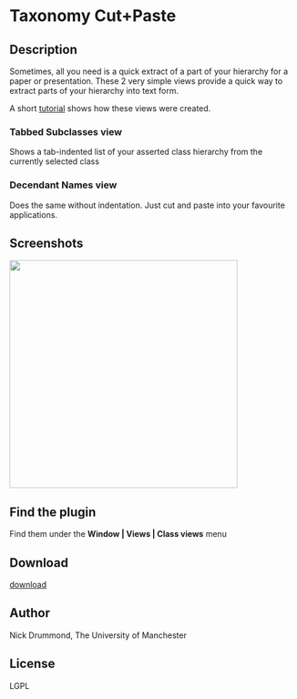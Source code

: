 # Taxonomy Cut+Paste #

## Description ##
Sometimes, all you need is a quick extract of a part of your hierarchy for a paper or presentation.
These 2 very simple views provide a quick way to extract parts of your hierarchy into text form.

A short [tutorial](http://www.co-ode.org/downloads/protege-x/plugin-code-example.php) shows how these views were created.

### Tabbed Subclasses view ###
Shows a tab-indented list of your asserted class hierarchy from the currently selected class

### Decendant Names view ###
Does the same without indentation. Just cut and paste into your favourite applications.

## Screenshots ##

<a href='http://www.co-ode.org/downloads/protege-x/plugins/images/tabbed.png'><img src='http://www.co-ode.org/downloads/protege-x/plugins/images/tabbed.png' width='400' /></a>

## Find the plugin ##

Find them under the **Window | Views | Class views** menu

## Download ##

[download](http://code.google.com/p/co-ode-owl-plugins/downloads/list?can=2&q=Tabbed+Subclasses)

## Author ##

Nick Drummond, The University of Manchester

## License ##

LGPL